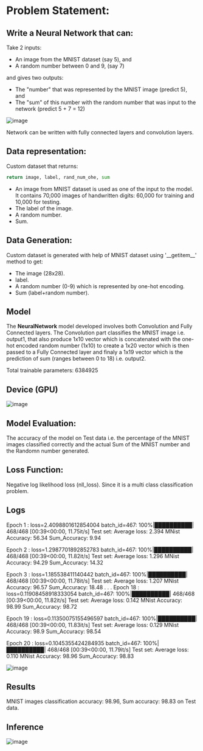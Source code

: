 # Problem Statement:

## Write a Neural Network that can:
Take 2 inputs:

- An image from the MNIST dataset (say 5), and
- A random number between 0 and 9, (say 7)

and gives two outputs:
- The "number" that was represented by the MNIST image (predict 5), and
- The "sum" of this number with the random number that was input to the network (predict 5 + 7 = 12)

![image](https://user-images.githubusercontent.com/48423396/137637066-e5a4294f-ab4a-4803-8266-d604c0660b0d.png)

Network can be written with fully connected layers and convolution layers.

## Data representation:

Custom dataset that returns:
```python
return image, label, rand_num_ohe, sum
```
- An image from MNIST dataset is used as one of the input to the model. It contains 70,000 images of handwritten digits: 60,000 for training and 10,000 for testing.
- The label of the image.
- A random number.
- Sum. 

## Data Generation:

Custom dataset is generated with help of MNIST dataset using '\_\_getitem\_\_' method to get:
- The image (28x28).
- label.
- A random number (0-9) which is represented by one-hot encoding.
- Sum (label+random number). 

## Model

The **NeuralNetwork** model developed involves both Convolution and Fully Connected layers. The Convolution part classifies the MNIST image i.e. output1, that also produce 1x10 vector which is concatenated with the one-hot encoded random number (1x10) to create a 1x20 vector which is then passed to a Fully Connected layer and finaly a 1x19 vector which is the prediction of sum (ranges between 0 to 18) i.e. output2.

Total trainable parameters: 6384925

## Device (GPU)
![image](https://user-images.githubusercontent.com/48423396/137644564-66f86caf-8cfd-4885-aeec-0e76f55ca973.png)


## Model Evaluation:
The accuracy of the model on Test data i.e. the percentage of the MNIST images classified correctly and the actual Sum of the MNIST number and the Randomn number generated.

## Loss Function:
Negative log likelihood loss (nll_loss). Since it is a multi class classification problem.

## Logs

Epoch 1 : 
loss=2.4098801612854004 batch_id=467: 100%|██████████| 468/468 [00:39<00:00, 11.75it/s]
Test set: Average loss: 2.394 MNist Accuracy: 56.34 Sum_Accuracy: 9.94

Epoch 2 : 
loss=1.2987701892852783 batch_id=467: 100%|██████████| 468/468 [00:39<00:00, 11.82it/s]
Test set: Average loss: 1.296 MNist Accuracy: 94.29 Sum_Accuracy: 14.32

Epoch 3 : 
loss=1.185538411140442 batch_id=467: 100%|██████████| 468/468 [00:39<00:00, 11.78it/s]
Test set: Average loss: 1.207 MNist Accuracy: 96.57 Sum_Accuracy: 18.48
.
.
.
Epoch 18 : 
loss=0.11908458918333054 batch_id=467: 100%|██████████| 468/468 [00:39<00:00, 11.82it/s]
Test set: Average loss: 0.142 MNist Accuracy: 98.99 Sum_Accuracy: 98.72

Epoch 19 : 
loss=0.11350075155496597 batch_id=467: 100%|██████████| 468/468 [00:39<00:00, 11.83it/s]
Test set: Average loss: 0.129 MNist Accuracy: 98.9 Sum_Accuracy: 98.54

Epoch 20 : 
loss=0.1045355424284935 batch_id=467: 100%|██████████| 468/468 [00:39<00:00, 11.79it/s]
Test set: Average loss: 0.110 MNist Accuracy: 98.96 Sum_Accuracy: 98.83

![image](https://user-images.githubusercontent.com/48423396/137644339-7fbed1e3-6251-452e-8fb6-6d0ffdf8c36b.png)

## Results
MNIST images classification accuracy: 98.96, Sum accuracy: 98.83 on Test data.

## Inference
![image](https://user-images.githubusercontent.com/48423396/137644235-c523ba0b-c451-4818-a494-21a72b676ba6.png)

